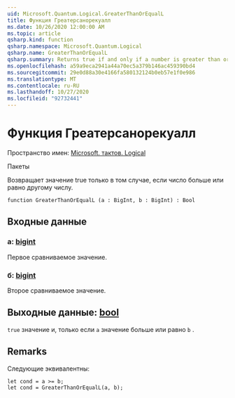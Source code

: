 ```yaml
---
uid: Microsoft.Quantum.Logical.GreaterThanOrEqualL
title: Функция Греатерсанорекуалл
ms.date: 10/26/2020 12:00:00 AM
ms.topic: article
qsharp.kind: function
qsharp.namespace: Microsoft.Quantum.Logical
qsharp.name: GreaterThanOrEqualL
qsharp.summary: Returns true if and only if a number is greater than or equal to another number.
ms.openlocfilehash: a59a9eca2941a44a70ec5a379b146ac459390bd4
ms.sourcegitcommit: 29e0d88a30e4166fa580132124b0eb57e1f0e986
ms.translationtype: MT
ms.contentlocale: ru-RU
ms.lasthandoff: 10/27/2020
ms.locfileid: "92732441"
---
```

# <a name="greaterthanorequall-function"></a>Функция Греатерсанорекуалл

Пространство имен: [Microsoft. тактов. Logical](xref:Microsoft.Quantum.Logical)

Пакеты [](https://nuget.org/packages/)


Возвращает значение true только в том случае, если число больше или равно другому числу.

```qsharp
function GreaterThanOrEqualL (a : BigInt, b : BigInt) : Bool
```


## <a name="input"></a>Входные данные

### <a name="a--bigint"></a>a: [bigint](xref:microsoft.quantum.lang-ref.bigint)

Первое сравниваемое значение.


### <a name="b--bigint"></a>б: [bigint](xref:microsoft.quantum.lang-ref.bigint)

Второе сравниваемое значение.



## <a name="output--bool"></a>Выходные данные: [bool](xref:microsoft.quantum.lang-ref.bool)

`true` значение и, только если `a` значение больше или равно `b` .

## <a name="remarks"></a>Remarks

Следующие эквивалентны:

```Q#
let cond = a >= b;
let cond = GreaterThanOrEqualL(a, b);
```